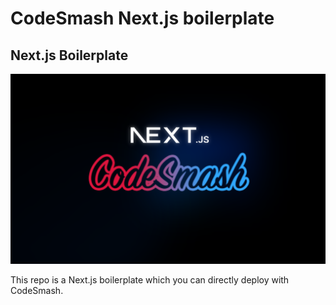 # CodeSmash Next.js boilerplate

## Next.js Boilerplate

![CodeSmash Next.js](https://github.com/immmersive/codesmash-aws-serverless-nextjs/blob/main/codesmash-nextjs.png)

This repo is a Next.js boilerplate which you can directly deploy with CodeSmash.
